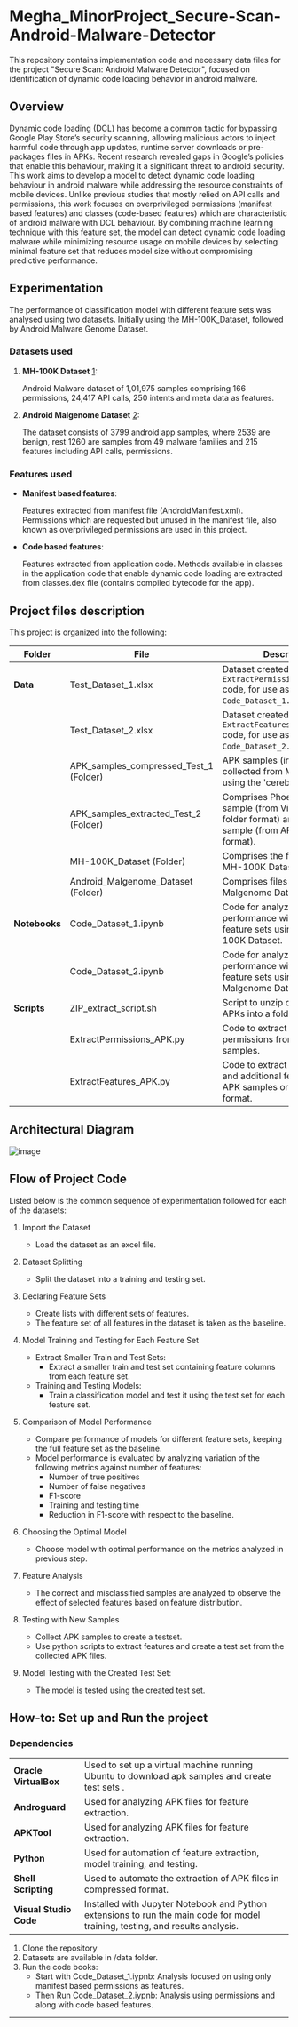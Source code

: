 # Megha_MinorProject_Secure-Scan-Android-Malware-Detector
This repository contains implementation code and necessary data files for the project "Secure Scan: Android Malware Detector", focused on identification of dynamic code loading behavior in android malware.

## Overview

Dynamic code loading (DCL) has become a common tactic for bypassing Google Play Store’s security scanning, allowing malicious actors to inject harmful code through app updates, runtime server downloads or pre-packages files in APKs. Recent research revealed gaps in Google’s policies that enable this behaviour, making it a significant threat to android security. This work aims to develop a model to detect dynamic code loading behaviour in android malware while addressing the resource constraints of mobile devices. Unlike previous studies that mostly relied on API calls and permissions, this work focuses on overprivileged permissions (manifest based features) and classes (code-based features) which are characteristic of android malware with DCL behaviour. By combining machine learning technique with this feature set, the model can detect dynamic code loading malware while minimizing resource usage on mobile devices by selecting minimal feature set that reduces model size without compromising predictive performance.

## Experimentation

The performance of classification model with different feature sets was analysed using two datasets. Initially using the MH-100K_Dataset, followed by Android Malware Genome Dataset.

### Datasets used

1. **MH-100K Dataset** 
[1](https://github.com/Malware-Hunter/MH-100K-dataset):
   
   Android Malware dataset of 1,01,975 samples comprising 166 permissions, 24,417 API calls, 250 intents and meta data as features.

2. **Android Malgenome Dataset** 
[2](https://figshare.com/articles/dataset/Android_malware_dataset_for_machine_learning_1/5854590):
   
    The dataset consists of 3799 android app samples, where 2539 are benign, rest 1260 are samples from 49 malware families and 215 features including API calls, permissions.

### Features used
* **Manifest based features**:
  
  Features extracted from manifest file (AndroidManifest.xml). Permissions which are requested but unused in the manifest file, also known as overprivileged permissions are used in this project.
  
*	**Code based features**:
  
    Features extracted from application code. Methods available in classes in the application code that enable dynamic code loading are extracted from classes.dex file (contains compiled bytecode for the app).

## Project files description 

This project is organized into the following:

| **Folder**                    | **File**                                   | **Description**                                                                                                                                     |
|--------------------------------|--------------------------------------------|-----------------------------------------------------------------------------------------------------------------------------------------------------|
| **Data**                       | Test_Dataset_1.xlsx                        | Dataset created using `ExtractPermissions_APK.py` code, for use as a testing set in `Code_Dataset_1.ipynb`.                                        |
|                                | Test_Dataset_2.xlsx                        | Dataset created using `ExtractFeatures_APK_Folder.py` code, for use as a testing set in `Code_Dataset_2.ipynb`.                                    |
|                                | APK_samples_compressed_Test_1 (Folder)     | APK samples (in zip format) collected from Malware Bazaar using the 'cereberus' tag.                                                              |
|                                | APK_samples_extracted_Test_2 (Folder)      | Comprises Phoenix malware sample (from Virushare, in folder format) and benign sample (from APKPure, in APK format).                             |
|                                | MH-100K_Dataset (Folder)                  | Comprises the files for the MH-100K Dataset.                                                                                                       |
|                                | Android_Malgenome_Dataset (Folder)         | Comprises files for the Android Malgenome Dataset.                                                                                                 |
| **Notebooks**                  | Code_Dataset_1.ipynb                       | Code for analyzing model performance with different feature sets using the MH-100K Dataset.                                                       |
|                                | Code_Dataset_2.ipynb                       | Code for analyzing model performance with different feature sets using the Android Malgenome Dataset.                                               |
| **Scripts**                    | ZIP_extract_script.sh                      | Script to unzip compressed APKs into a folder.                                                                                                     |
|                                | ExtractPermissions_APK.py                  | Code to extract desired permissions from APK samples.                                                                                             |
|                                | ExtractFeatures_APK.py                     | Code to extract permissions and additional features from APK samples or APK in folder format.                                                     |

## Architectural Diagram

![image](https://github.com/user-attachments/assets/dd2960f4-a0e2-4e0f-b992-4eab21203e34)


## Flow of Project Code

Listed below is the common sequence of experimentation followed for each of the datasets:

1. Import the Dataset
   - Load the dataset as an excel file.

2. Dataset Splitting
   - Split the dataset into a training and testing set.

3. Declaring Feature Sets
   - Create lists with different sets of features.
   - The feature set of all features in the dataset is taken as the baseline.

4. Model Training and Testing for Each Feature Set
   - Extract Smaller Train and Test Sets:
     - Extract a smaller train and test set containing feature columns from each feature set.
   - Training and Testing Models:
     - Train a classification model and test it using the test set for each feature set.

5. Comparison of Model Performance
   - Compare performance of models for different feature sets, keeping the full feature set as the baseline.
   - Model performance is evaluated by analyzing variation of the following metrics against number of features:
     - Number of true positives
     - Number of false negatives
     - F1-score
     - Training and testing time
     - Reduction in F1-score with respect to the baseline.

6. Choosing the Optimal Model
   - Choose model with optimal performance on the metrics analyzed in previous step.

7. Feature Analysis
   - The correct and misclassified samples are analyzed to observe the effect of selected features based on feature distribution.

8. Testing with New Samples
   - Collect APK samples to create a testset.
   - Use python scripts to extract features and create a test set from the collected APK files.
     
9. Model Testing with the Created Test Set:
     - The model is tested using the created test set.
  
## How-to: Set up and Run the project

### Dependencies

|             |                                                                                  |
|-----------------------|-----------------------------------------------------------------------------------------------------------|
| **Oracle VirtualBox**  | Used to set up a virtual machine running Ubuntu to download apk samples and create test sets .                                     |
| **Androguard**         | Used for analyzing APK files for feature extraction.                                                      |
| **APKTool**            | Used for analyzing APK files for feature extraction.                                                      |
| **Python**             | Used for automation of feature extraction, model training, and testing.                                    |
| **Shell Scripting**    | Used to automate the extraction of APK files in compressed format.                                          |
| **Visual Studio Code** | Installed with Jupyter Notebook and Python extensions to run the main code for model training, testing, and results analysis. |

1. 	Clone the repository
2. 	Datasets are available in /data folder.
3.  Run the code books:
    * Start with Code_Dataset_1.iypnb: Analysis focused on using only manifest based permissions as features. 
    * Then Run Code_Dataset_2.iypnb: Analysis using permissions and along with code based features.
---








